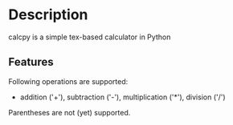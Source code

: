 # Description
calcpy is a simple tex-based calculator in Python
## Features
Following operations are supported:
* addition ('+'), subtraction ('-'), multiplication ('*'), division ('/')  

Parentheses are not (yet) supported.
